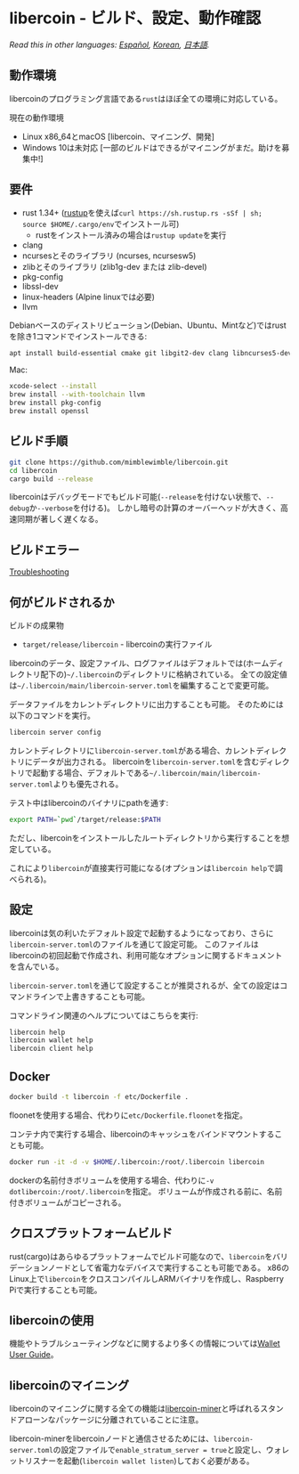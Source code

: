 # libercoin - ビルド、設定、動作確認

*Read this in other languages: [Español](build_ES.md), [Korean](build_KR.md), [日本語](build_JP.md).*

## 動作環境

libercoinのプログラミング言語である`rust`はほぼ全ての環境に対応している。

現在の動作環境

* Linux x86\_64とmacOS [libercoin、マイニング、開発]
* Windows 10は未対応 [一部のビルドはできるがマイニングがまだ。助けを募集中!]

## 要件

* rust 1.34+ ([rustup]((https://www.rustup.rs/))を使えば`curl https://sh.rustup.rs -sSf | sh; source $HOME/.cargo/env`でインストール可)
  * rustをインストール済みの場合は`rustup update`を実行
* clang
* ncursesとそのライブラリ (ncurses, ncursesw5)
* zlibとそのライブラリ (zlib1g-dev または zlib-devel)
* pkg-config
* libssl-dev
* linux-headers (Alpine linuxでは必要)
* llvm

Debianベースのディストリビューション(Debian、Ubuntu、Mintなど)ではrustを除き1コマンドでインストールできる:

```sh
apt install build-essential cmake git libgit2-dev clang libncurses5-dev libncursesw5-dev zlib1g-dev pkg-config libssl-dev llvm
```

Mac:

```sh
xcode-select --install
brew install --with-toolchain llvm
brew install pkg-config
brew install openssl
```

## ビルド手順

```sh
git clone https://github.com/mimblewimble/libercoin.git
cd libercoin
cargo build --release
```

libercoinはデバッグモードでもビルド可能(`--release`を付けない状態で、`--debug`か`--verbose`を付ける)。
しかし暗号の計算のオーバーヘッドが大きく、高速同期が著しく遅くなる。

## ビルドエラー

[Troubleshooting](https://github.com/mimblewimble/docs/wiki/Troubleshooting)

## 何がビルドされるか

ビルドの成果物

* `target/release/libercoin` - libercoinの実行ファイル

libercoinのデータ、設定ファイル、ログファイルはデフォルトでは(ホームディレクトリ配下の)`~/.libercoin`のディレクトリに格納されている。
全ての設定値は`~/.libercoin/main/libercoin-server.toml`を編集することで変更可能。

データファイルをカレントディレクトリに出力することも可能。
そのためには以下のコマンドを実行。

```sh
libercoin server config
```

カレントディレクトリに`libercoin-server.toml`がある場合、カレントディレクトリにデータが出力される。
libercoinを`libercoin-server.toml`を含むディレクトリで起動する場合、デフォルトである`~/.libercoin/main/libercoin-server.toml`よりも優先される。

テスト中はlibercoinのバイナリにpathを通す:

```sh
export PATH=`pwd`/target/release:$PATH
```

ただし、libercoinをインストールしたルートディレクトリから実行することを想定している。

これにより`libercoin`が直接実行可能になる(オプションは`libercoin help`で調べられる)。

## 設定

libercoinは気の利いたデフォルト設定で起動するようになっており、さらに`libercoin-server.toml`のファイルを通じて設定可能。
このファイルはlibercoinの初回起動で作成され、利用可能なオプションに関するドキュメントを含んでいる。

`libercoin-server.toml`を通じて設定することが推奨されるが、全ての設定はコマンドラインで上書きすることも可能。

コマンドライン関連のヘルプについてはこちらを実行:

```sh
libercoin help
libercoin wallet help
libercoin client help
```

## Docker

```sh
docker build -t libercoin -f etc/Dockerfile .
```
floonetを使用する場合、代わりに`etc/Dockerfile.floonet`を指定。

コンテナ内で実行する場合、libercoinのキャッシュをバインドマウントすることも可能。

```sh
docker run -it -d -v $HOME/.libercoin:/root/.libercoin libercoin
```
dockerの名前付きボリュームを使用する場合、代わりに`-v dotlibercoin:/root/.libercoin`を指定。
ボリュームが作成される前に、名前付きボリュームがコピーされる。

## クロスプラットフォームビルド

rust(cargo)はあらゆるプラットフォームでビルド可能なので、`libercoin`をバリデーションノードとして省電力なデバイスで実行することも可能である。
x86のLinux上で`libercoin`をクロスコンパイルしARMバイナリを作成し、Raspberry Piで実行することも可能。

## libercoinの使用

機能やトラブルシューティングなどに関するより多くの情報については[Wallet User Guide](https://github.com/mimblewimble/docs/wiki/Wallet-User-Guide)。


## libercoinのマイニング

libercoinのマイニングに関する全ての機能は[libercoin-miner](https://github.com/mimblewimble/libercoin-miner)と呼ばれるスタンドアローンなパッケージに分離されていることに注意。

libercoin-minerをlibercoinノードと通信させるためには、`libercoin-server.toml`の設定ファイルで`enable_stratum_server = true`と設定し、ウォレットリスナーを起動(`libercoin wallet listen`)しておく必要がある。
